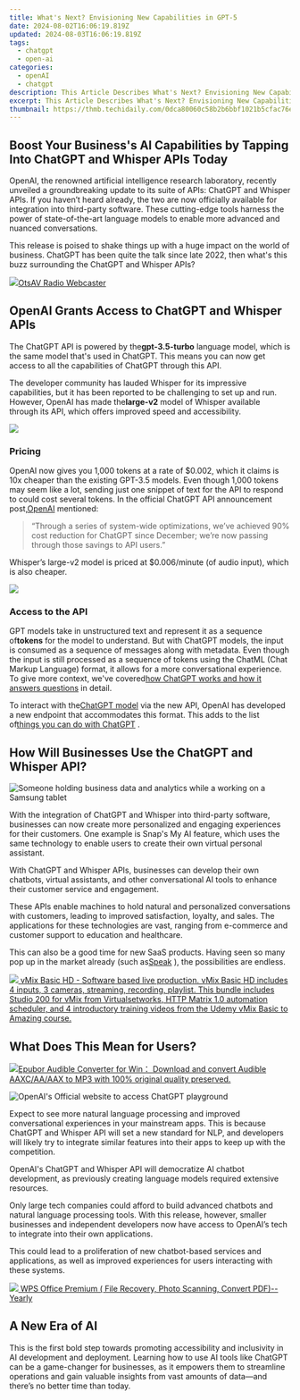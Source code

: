 ```yaml
---
title: What's Next? Envisioning New Capabilities in GPT-5
date: 2024-08-02T16:06:19.819Z
updated: 2024-08-03T16:06:19.819Z
tags:
  - chatgpt
  - open-ai
categories:
  - openAI
  - chatgpt
description: This Article Describes What's Next? Envisioning New Capabilities in GPT-5
excerpt: This Article Describes What's Next? Envisioning New Capabilities in GPT-5
thumbnail: https://thmb.techidaily.com/0dca80060c58b2b6bbf1021b5cfac76e3fa6cc6f30bafd7ebd2e3f93bc51e809.jpg
---
```


## Boost Your Business's AI Capabilities by Tapping Into ChatGPT and Whisper APIs Today

 OpenAI, the renowned artificial intelligence research laboratory, recently unveiled a groundbreaking update to its suite of APIs: ChatGPT and Whisper APIs. If you haven’t heard already, the two are now officially available for integration into third-party software. These cutting-edge tools harness the power of state-of-the-art language models to enable more advanced and nuanced conversations.

 This release is poised to shake things up with a huge impact on the world of business. ChatGPT has been quite the talk since late 2022, then what's this buzz surrounding the ChatGPT and Whisper APIs?

<!-- affiliate ads begin -->
<a href="https://otszone.ots7.com/order/checkout.php?PRODS=4713322&QTY=1&AFFILIATE=108875&CART=1"><img src="https://green.ots7.com/screenshots/OtsAV/OtsAVRadio1.90-300x188.jpg" border="0">OtsAV Radio Webcaster</a>
<!-- affiliate ads end -->
## OpenAI Grants Access to ChatGPT and Whisper APIs

 The ChatGPT API is powered by the**gpt-3.5-turbo** language model, which is the same model that's used in ChatGPT. This means you can now get access to all the capabilities of ChatGPT through this API.

 The developer community has lauded Whisper for its impressive capabilities, but it has been reported to be challenging to set up and run. However, OpenAI has made the**large-v2** model of Whisper available through its API, which offers improved speed and accessibility.

<!-- affiliate ads begin -->
<a href="https://estore.winxdvd.com/order/checkout.php?PRODS=4612444&QTY=1&AFFILIATE=108875&CART=1"><img src="https://www.winxdvd.com/affiliate/new-banner/pt-728x90.jpg" border="0"></a>
<!-- affiliate ads end -->
### Pricing

 OpenAI now gives you 1,000 tokens at a rate of $0.002, which it claims is 10x cheaper than the existing GPT-3.5 models. Even though 1,000 tokens may seem like a lot, sending just one snippet of text for the API to respond to could cost several tokens. In the official ChatGPT API announcement post,[OpenAI](https://openai.com/blog/introducing-chatgpt-and-whisper-apis) mentioned:

> “Through a series of system-wide optimizations, we’ve achieved 90% cost reduction for ChatGPT since December; we’re now passing through those savings to API users.”

 Whisper’s large-v2 model is priced at $0.006/minute (of audio input), which is also cheaper.

<!-- affiliate ads begin -->
<a href="https://secure.2checkout.com/order/checkout.php?PRODS=4620778&QTY=1&AFFILIATE=108875&CART=1"><img src="https://secure.avangate.com/images/merchant/07dd4d5a72f5740ef0f035f201951476/728__90banner.jpg" border="0"></a>
<!-- affiliate ads end -->
### Access to the API

 GPT models take in unstructured text and represent it as a sequence of**tokens** for the model to understand. But with ChatGPT models, the input is consumed as a sequence of messages along with metadata. Even though the input is still processed as a sequence of tokens using the ChatML (Chat Markup Language) format, it allows for a more conversational experience. To give more context, we've covered[how ChatGPT works and how it answers questions](https://www.makeuseof.com/how-does-chatgpt-work/) in detail.

 To interact with the[ChatGPT model](https://platform.openai.com/docs/guides/chat) via the new API, OpenAI has developed a new endpoint that accommodates this format. This adds to the list of[things you can do with ChatGPT](https://www.makeuseof.com/things-you-can-do-with-chatgpt/) .

## How Will Businesses Use the ChatGPT and Whisper API?

![Someone holding business data and analytics while a working on a Samsung tablet](https://static1.makeuseofimages.com/wordpress/wp-content/uploads/2023/03/a-samsung-table-and-papers-on-table.jpg)

 With the integration of ChatGPT and Whisper into third-party software, businesses can now create more personalized and engaging experiences for their customers. One example is Snap's My AI feature, which uses the same technology to enable users to create their own virtual personal assistant.

 With ChatGPT and Whisper APIs, businesses can develop their own chatbots, virtual assistants, and other conversational AI tools to enhance their customer service and engagement.

 These APIs enable machines to hold natural and personalized conversations with customers, leading to improved satisfaction, loyalty, and sales. The applications for these technologies are vast, ranging from e-commerce and customer support to education and healthcare.

 This can also be a good time for new SaaS products. Having seen so many pop up in the market already (such as[Speak](https://www.speak.com/) ), the possibilities are endless.

<!-- affiliate ads begin -->
<a href="https://secure.2checkout.com/order/checkout.php?PRODS=4718728&QTY=1&AFFILIATE=108875&CART=1"> <img src="https://secure.avangate.com/images/merchant/ce9a6fb2becc2d235e62b125e9260102/products/vMixCallScreenshot1-large.jpg" border="0"> vMix Basic HD - Software based live production. vMix Basic HD includes 4 inputs, 3 cameras, streaming, recording, playlist. 
This bundle includes Studio 200 for vMix from Virtualsetworks, HTTP Matrix 1.0 automation scheduler, and 4 introductory training videos from the Udemy vMix Basic to Amazing course. </a>
<!-- affiliate ads end -->
## What Does This Mean for Users?

<!-- affiliate ads begin -->
<a href="https://secure.2checkout.com/order/checkout.php?PRODS=4708689&QTY=1&AFFILIATE=108875&CART=1"><img src="https://www.epubor.com/images/uppic/audible-converter-interface.png" border="0">Epubor Audible Converter for Win： Download and convert Audible AAXC/AA/AAX to MP3 with 100% original quality preserved.</a>
<!-- affiliate ads end -->
![OpenAI's Official website to access ChatGPT playground](https://static1.makeuseofimages.com/wordpress/wp-content/uploads/2023/03/chatgpt.jpg)

 Expect to see more natural language processing and improved conversational experiences in your mainstream apps. This is because ChatGPT and Whisper API will set a new standard for NLP, and developers will likely try to integrate similar features into their apps to keep up with the competition.

 OpenAI's ChatGPT and Whisper API will democratize AI chatbot development, as previously creating language models required extensive resources.

 Only large tech companies could afford to build advanced chatbots and natural language processing tools. With this release, however, smaller businesses and independent developers now have access to OpenAI’s tech to integrate into their own applications.

 This could lead to a proliferation of new chatbot-based services and applications, as well as improved experiences for users interacting with these systems.

<!-- affiliate ads begin -->
<a href="https://secure.2checkout.com/order/checkout.php?PRODS=38729081&QTY=1&AFFILIATE=108875&CART=1"><img src="https://website-prod.cache.wpscdn.com/img/wps-spreadsheet-free-excel-editor-online-offline-1x.93e269d.png" border="0">
WPS Office Premium ( File Recovery, Photo Scanning, Convert PDF)--Yearly</a>
<!-- affiliate ads end -->
## A New Era of AI

 This is the first bold step towards promoting accessibility and inclusivity in AI development and deployment. Learning how to use AI tools like ChatGPT can be a game-changer for businesses, as it empowers them to streamline operations and gain valuable insights from vast amounts of data—and there’s no better time than today.


<ins class="adsbygoogle"
     style="display:block"
     data-ad-format="autorelaxed"
     data-ad-client="ca-pub-7571918770474297"
     data-ad-slot="1223367746"></ins>



<ins class="adsbygoogle"
     style="display:block"
     data-ad-client="ca-pub-7571918770474297"
     data-ad-slot="8358498916"
     data-ad-format="auto"
     data-full-width-responsive="true"></ins>
